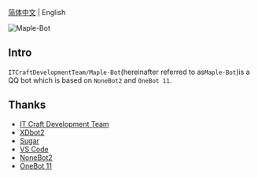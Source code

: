 [简体中文](https://github.com/ITCraftDevelopmentTeam/Maple-Bot/blob/master/README.md) | English

![Maple-Bot](https://socialify.git.ci/ITCraftDevelopmentTeam/Maple-Bot/image?description=1&descriptionEditable=%E4%B8%80%E4%B8%AA%E7%AE%80%E5%8D%95%E8%BD%BB%E9%87%8F%E5%8C%96%20QQ%20Bot&font=Inter&forks=1&issues=1&language=1&logo=https%3A%2F%2Fraw.githubusercontent.com%2FITCraftDevelopmentTeam%2FMaple-Bot%2Fmaster%2Flogo.svg&name=1&owner=1&pattern=Circuit%20Board&pulls=1&stargazers=1&theme=Light)

## Intro
`ITCraftDevelopmentTeam/Maple-Bot`(hereinafter referred to as`Maple-Bot`)is a QQ bot which is based on `NoneBot2` and `OneBot 11`.

## Thanks
- [IT Craft Development Team](https://itcdt.top)
- [XDbot2](https://github.com/ITCraftDevelopmentTeam/XDbot2)
- [Sugar](https://github.com/Monody-S/SugarWeb)
- [VS Code](https://code.visualstudio.com/)
- [NoneBot2](https://github.com/nonebot/nonebot2)
- [OneBot 11](11.onebot.dev)
